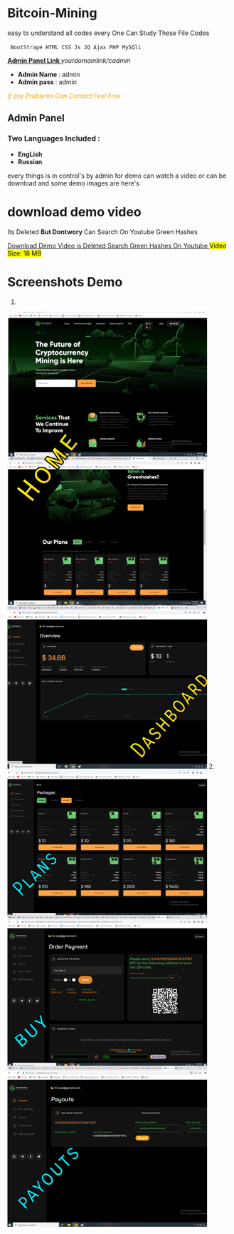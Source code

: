 # Bitcoin-Mining
easy to understand all codes every One Can Study These File Codes

<code> BootStrape HTML CSS Js JQ Ajax PHP MySQli </code>

<b> <u> Admin Panel Link </u> </b>
<i> yourdomainlink/cadmin </i>
<ul>
<li><b> Admin Name </b>: admin </li>
<li><b> Admin pass </b>: admin </li>
</ul>
<i> <p style="color:orange;"> if any Problems Can Contact Feel Free </p> </i>

## Admin Panel
### Two Languages Included :
<ul>
<li><b> EngLish </b></li>
<li><b> Russian </b></li>
</ul>

every things is in control's by admin
for demo can watch a video or can be download
and some demo images are here's

# download demo video
<p> Its Deleted <b> But Dontwory </b> Can Search On Youtube Green Hashes </p>

<a target="_blank" href="#"> Download Demo Video is Deleted Search Green Hashes On Youtube </a>
<mark> Video Size: 18 MB </mark>

# Screenshots Demo
1.
<img src='demo 1.jpg'>
2.
<img src="demo 2.jpg">



















































































